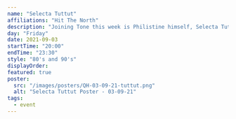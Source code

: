 ```yaml
---
name: "Selecta Tuttut"
affiliations: "Hit The North"
description: "Joining Tone this week is Philistine himself, Selecta Tuttut with a special vinyl only selection of 80's and 90's music"
day: "Friday"
date: 2021-09-03
startTime: "20:00"
endTime: "23:30"
style: "80's and 90's"
displayOrder:
featured: true
poster:
  src: "/images/posters/QH-03-09-21-tuttut.png"
  alt: "Selecta Tuttut Poster - 03-09-21"
tags:
  - event
---
```


